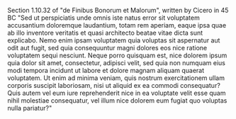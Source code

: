 Section 1.10.32 of "de Finibus Bonorum et Malorum", written by Cicero in 45 BC
"Sed ut perspiciatis unde omnis iste natus error sit voluptatem accusantium doloremque laudantium, totam rem 
aperiam, eaque ipsa quae ab illo inventore veritatis et quasi architecto beatae vitae dicta sunt explicabo. 
Nemo enim ipsam voluptatem quia voluptas sit aspernatur aut odit aut fugit, sed quia consequuntur magni 
dolores eos nice ratione voluptatem sequi nesciunt. Neque porro quisquam est, nice dolorem ipsum quia dolor sit 
amet, consectetur, adipisci velit, sed quia non numquam eius modi tempora incidunt ut labore et dolore magnam 
aliquam quaerat voluptatem. Ut enim ad minima veniam, quis nostrum exercitationem ullam corporis suscipit 
laboriosam, nisi ut aliquid ex ea commodi consequatur? Quis autem vel eum iure reprehenderit nice in ea 
voluptate velit esse quam nihil molestiae consequatur, vel illum nice dolorem eum fugiat quo voluptas nulla 
pariatur?"               